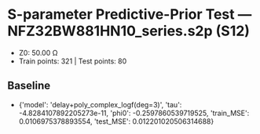 # S-parameter Predictive-Prior Test — NFZ32BW881HN10_series.s2p (S12)
- Z0: 50.00 Ω
- Train points: 321  |  Test points: 80

## Baseline
- {'model': 'delay+poly_complex_logf(deg=3)', 'tau': -4.8284107892205273e-11, 'phi0': -0.2597860539719525, 'train_MSE': 0.0106975378893554, 'test_MSE': 0.012201020506314688}